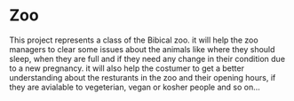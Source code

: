 # Zoo
This project represents a class of the Bibical zoo. it will help the zoo managers to clear some issues about the animals like where they should sleep, when they are full and if they need any change in their condition due to a new pregnancy. it will also help the costumer to get a better understanding about the resturants in the zoo and their opening hours, if they are avialable to vegeterian, vegan or kosher people and so on...

